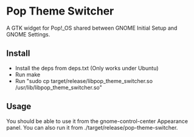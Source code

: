 # Pop Theme Switcher

A GTK widget for Pop!\_OS shared between GNOME Initial Setup and GNOME Settings.

## Install
- Install the deps from deps.txt (Only works under Ubuntu)
- Run make
- Run "sudo cp target/release/libpop_theme_switcher.so /usr/lib/libpop_theme_switcher.so"

## Usage
You should be able to use it from the gnome-control-center Appearance panel. You can also run it from ./target/release/pop-theme-switcher.
